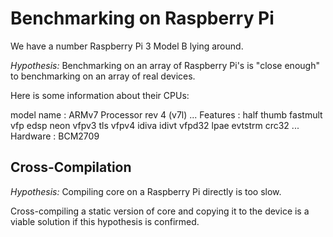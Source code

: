 # Benchmarking on Raspberry Pi

We have a number Raspberry Pi 3 Model B lying around.

_Hypothesis:_ Benchmarking on an array of Raspberry Pi's is "close enough" to
benchmarking on an array of real devices.

Here is some information about their CPUs:

  model name  : ARMv7 Processor rev 4 (v7l)
  ...
  Features  : half thumb fastmult vfp edsp neon vfpv3 tls vfpv4 idiva idivt vfpd32 lpae evtstrm crc32
  ...
  Hardware  : BCM2709

## Cross-Compilation

_Hypothesis:_ Compiling core on a Raspberry Pi directly is too slow.

Cross-compiling a static version of core and copying it to the device is a
viable solution if this hypothesis is confirmed.
